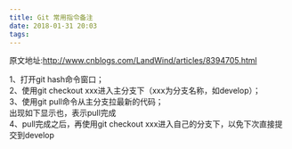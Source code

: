 ```yaml
---
title: Git 常用指令备注
date: 2018-01-31 20:03
tags:
---
```

原文地址:<a href="http://www.cnblogs.com/LandWind/articles/8394705.html" style="font-size: 200%;color: #000;">http://www.cnblogs.com/LandWind/articles/8394705.html</a>
<div>1&#12289;&#25171;&#24320;git hash&#21629;&#20196;&#31383;&#21475;&#65307;</div>
<div><img src="https://note.youdao.com/yws/public/resource/79203b3c8375dfb4d4f84a2fb1802bd2/xmlnote/5F5A60425AFF40EF8FBE928F07F57866/11470" alt data-media-type="image" data-original="https://note.youdao.com/yws/public/resource/79203b3c8375dfb4d4f84a2fb1802bd2/xmlnote/5F5A60425AFF40EF8FBE928F07F57866/11470"></div>
<div>2&#12289;&#20351;&#29992;git checkout xxx&#36827;&#20837;&#20027;&#20998;&#25903;&#19979;&#65288;xxx&#20026;&#20998;&#25903;&#21517;&#31216;&#65292;&#22914;develop&#65289;&#65307;</div>
<div><img src="https://note.youdao.com/yws/public/resource/79203b3c8375dfb4d4f84a2fb1802bd2/xmlnote/CBD60B564FF6448F96BA89797CA9C744/11467" alt data-media-type="image" data-original="https://note.youdao.com/yws/public/resource/79203b3c8375dfb4d4f84a2fb1802bd2/xmlnote/CBD60B564FF6448F96BA89797CA9C744/11467"></div>
<div>3&#12289;&#20351;&#29992;git pull&#21629;&#20196;&#20174;&#20027;&#20998;&#25903;&#25289;&#26368;&#26032;&#30340;&#20195;&#30721;&#65307;</div>
<div><img src="https://note.youdao.com/yws/public/resource/79203b3c8375dfb4d4f84a2fb1802bd2/xmlnote/DCDE2955AF404D7DB41A8C3F5F5FEF29/11466" alt data-media-type="image" data-original="https://note.youdao.com/yws/public/resource/79203b3c8375dfb4d4f84a2fb1802bd2/xmlnote/DCDE2955AF404D7DB41A8C3F5F5FEF29/11466"></div>
<div>&#20986;&#29616;&#22914;&#19979;&#26174;&#31034;&#20063;&#65292;&#34920;&#31034;pull&#23436;&#25104;</div>
<div><img src="https://note.youdao.com/yws/public/resource/79203b3c8375dfb4d4f84a2fb1802bd2/xmlnote/7E1DF1FF9CB349B590A96A6575EBEA48/11469" alt data-media-type="image" data-original="https://note.youdao.com/yws/public/resource/79203b3c8375dfb4d4f84a2fb1802bd2/xmlnote/7E1DF1FF9CB349B590A96A6575EBEA48/11469"></div>
<div>4&#12289;pull&#23436;&#25104;&#20043;&#21518;&#65292;&#20877;&#20351;&#29992;git checkout xxx&#36827;&#20837;&#33258;&#24049;&#30340;&#20998;&#25903;&#19979;&#65292;&#20197;&#20813;&#19979;&#27425;&#30452;&#25509;&#25552;&#20132;&#21040;develop</div>
<div><img src="https://note.youdao.com/yws/public/resource/79203b3c8375dfb4d4f84a2fb1802bd2/xmlnote/06DAEB7F42C643C78FAA248865CEEB49/11468" alt data-media-type="image" data-original="https://note.youdao.com/yws/public/resource/79203b3c8375dfb4d4f84a2fb1802bd2/xmlnote/06DAEB7F42C643C78FAA248865CEEB49/11468"></div>
